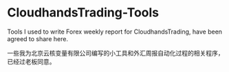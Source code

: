 # CloudhandsTrading-Tools

Tools I used to write Forex weekly report for CloudhandsTrading, have been agreed to share here. 

一些我为北京云核变量有限公司编写的小工具和外汇周报自动化过程的相关程序，已经过老板同意。
